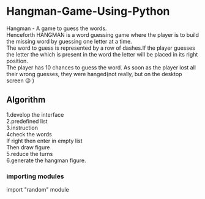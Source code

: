 # Hangman-Game-Using-Python
Hangman - A game to guess the words. </br>
Henceforth HANGMAN is a word guessing game where the player is to build the missing word by guessing one letter at a time.</br>
The word to guess is represented by a row of dashes.If the player guesses the letter the which is present in the word the letter will be placed in its right position.</br>
  The player has 10 chances to guess the word.
As soon as the player lost all their wrong guesses, they were hanged(not really, but on the desktop screen 😉 ) </br>
## Algorithm
1.develop the interface</br>
2.predefined list</br>
3.instruction</br>
4check the words </br>
If right then enter in empty list</br>
Then draw figure</br>
5.reduce the turns</br>
6.generate the hangman figure.</br>

### importing modules
import "random" module
